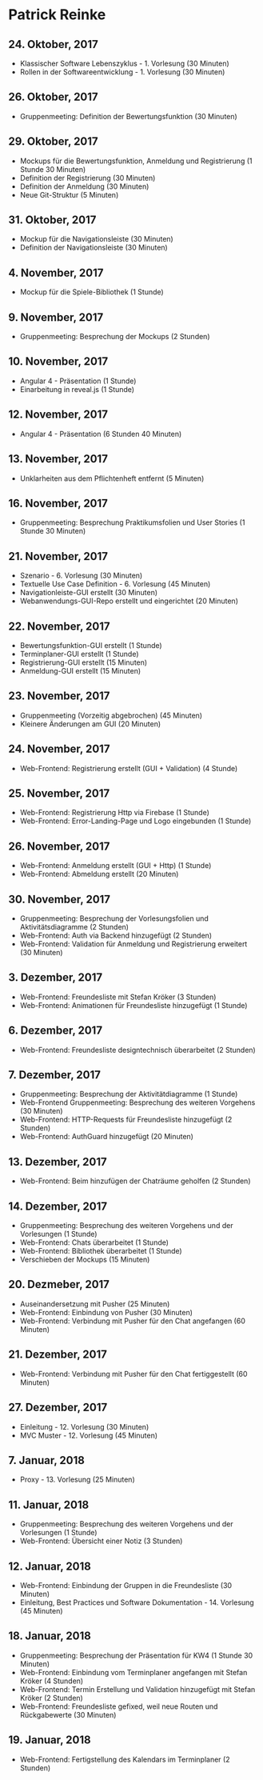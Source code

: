 # Patrick Reinke

## 24. Oktober, 2017

* Klassischer Software Lebenszyklus - 1. Vorlesung (30 Minuten)
* Rollen in der Softwareentwicklung - 1. Vorlesung (30 Minuten)

## 26. Oktober, 2017

* Gruppenmeeting: Definition der Bewertungsfunktion (30 Minuten)

## 29. Oktober, 2017

* Mockups für die Bewertungsfunktion, Anmeldung und Registrierung (1 Stunde 30 Minuten)
* Definition der Registrierung (30 Minuten)
* Definition der Anmeldung (30 Minuten) 
* Neue Git-Struktur (5 Minuten)

## 31. Oktober, 2017

* Mockup für die Navigationsleiste (30 Minuten)
* Definition der Navigationsleiste (30 Minuten)

## 4. November, 2017

* Mockup für die Spiele-Bibliothek (1 Stunde)

## 9. November, 2017

* Gruppenmeeting: Besprechung der Mockups (2 Stunden)

## 10. November, 2017

* Angular 4 - Präsentation (1 Stunde)
* Einarbeitung in reveal.js (1 Stunde)

## 12. November, 2017

* Angular 4 - Präsentation (6 Stunden 40 Minuten)

## 13. November, 2017

* Unklarheiten aus dem Pflichtenheft entfernt (5 Minuten)

## 16. November, 2017

* Gruppenmeeting: Besprechung Praktikumsfolien und User Stories (1 Stunde 30 Minuten)

## 21. November, 2017

* Szenario - 6. Vorlesung (30 Minuten)
* Textuelle Use Case Definition - 6. Vorlesung (45 Minuten)
* Navigationleiste-GUI erstellt (30 Minuten)
* Webanwendungs-GUI-Repo erstellt und eingerichtet (20 Minuten)

## 22. November, 2017

* Bewertungsfunktion-GUI erstellt (1 Stunde)
* Terminplaner-GUI erstellt (1 Stunde)
* Registrierung-GUI erstellt (15 Minuten)
* Anmeldung-GUI erstellt (15 Minuten)

## 23. November, 2017

* Gruppenmeeting (Vorzeitig abgebrochen) (45 Minuten)
* Kleinere Änderungen am GUI (20 Minuten)

## 24. November, 2017

* Web-Frontend: Registrierung erstellt (GUI + Validation) (4 Stunde)

## 25. November, 2017

* Web-Frontend: Registrierung Http via Firebase (1 Stunde)
* Web-Frontend: Error-Landing-Page und Logo eingebunden (1 Stunde)

## 26. November, 2017

* Web-Frontend: Anmeldung erstellt (GUI + Http) (1 Stunde)
* Web-Frontend: Abmeldung erstellt (20 Minuten)

## 30. November, 2017

* Gruppenmeeting: Besprechung der Vorlesungsfolien und Aktivitätsdiagramme (2 Stunden)
* Web-Frontend: Auth via Backend hinzugefügt (2 Stunden)
* Web-Frontend: Validation für Anmeldung und Registrierung erweitert (30 Minuten)

## 3. Dezember, 2017

* Web-Frontend: Freundesliste mit Stefan Kröker (3 Stunden)
* Web-Frontend: Animationen für Freundesliste hinzugefügt (1 Stunde)

## 6. Dezember, 2017

* Web-Frontend: Freundesliste designtechnisch überarbeitet (2 Stunden)

## 7. Dezember, 2017

* Gruppenmeeting: Besprechung der Aktivitätdiagramme (1 Stunde)
* Web-Frontend Gruppenmeeting: Besprechung des weiteren Vorgehens (30 Minuten)
* Web-Frontend: HTTP-Requests für Freundesliste hinzugefügt (2 Stunden)
* Web-Frontend: AuthGuard hinzugefügt (20 Minuten)

## 13. Dezember, 2017

* Web-Frontend: Beim hinzufügen der Chaträume geholfen (2 Stunden)

## 14. Dezember, 2017

* Gruppenmeeting: Besprechung des weiteren Vorgehens und der Vorlesungen (1 Stunde)
* Web-Frontend: Chats überarbeitet (1 Stunde)
* Web-Frontend: Bibliothek überarbeitet (1 Stunde)
* Verschieben der Mockups (15 Minuten)

## 20. Dezmeber, 2017

* Auseinandersetzung mit Pusher (25 Minuten)
* Web-Frontend: Einbindung von Pusher (30 Minuten)
* Web-Frontend: Verbindung mit Pusher für den Chat angefangen (60 Minuten)

## 21. Dezember, 2017

* Web-Frontend: Verbindung mit Pusher für den Chat fertiggestellt (60 Minuten)

## 27. Dezember, 2017

* Einleitung - 12. Vorlesung (30 Minuten)
* MVC Muster - 12. Vorlesung (45 Minuten)

## 7. Januar, 2018

* Proxy - 13. Vorlesung (25 Minuten)

## 11. Januar, 2018

* Gruppenmeeting: Besprechung des weiteren Vorgehens und der Vorlesungen (1 Stunde)
* Web-Frontend: Übersicht einer Notiz (3 Stunden)

## 12. Januar, 2018

* Web-Frontend: Einbindung der Gruppen in die Freundesliste (30 Minuten)
* Einleitung, Best Practices und Software Dokumentation - 14. Vorlesung (45 Minuten)

## 18. Januar, 2018

* Gruppenmeeting: Besprechung der Präsentation für KW4 (1 Stunde 30 Minuten)
* Web-Frontend: Einbindung vom Terminplaner angefangen mit Stefan Kröker (4 Stunden)
* Web-Frontend: Termin Erstellung und Validation hinzugefügt mit Stefan Kröker (2 Stunden)
* Web-Frontend: Freundesliste gefixed, weil neue Routen und Rückgabewerte (30 Minuten)

## 19. Januar, 2018

* Web-Frontend: Fertigstellung des Kalendars im Terminplaner (2 Stunden)